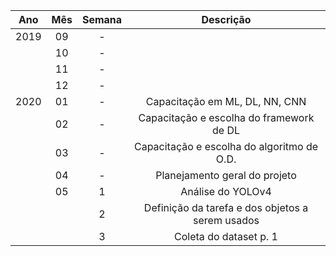 | Ano | Mês | Semana | Descrição |
|:---:|:---:|:------:|:---------:|
| 2019 | 09 | - ||
|      | 10 | - ||
|      | 11 | - ||
|      | 12 | - ||
| 2020 | 01 | - | Capacitação em ML, DL, NN, CNN |
|      | 02 | - | Capacitação e escolha do framework de DL |
|      | 03 | - | Capacitação e escolha do algoritmo de O.D. |
|      | 04 | - | Planejamento geral do projeto |
|      | 05 | 1 | Análise do YOLOv4 |
|      |    | 2 | Definição da tarefa e dos objetos a serem usados |
|      |    | 3 | Coleta do dataset p. 1 |
